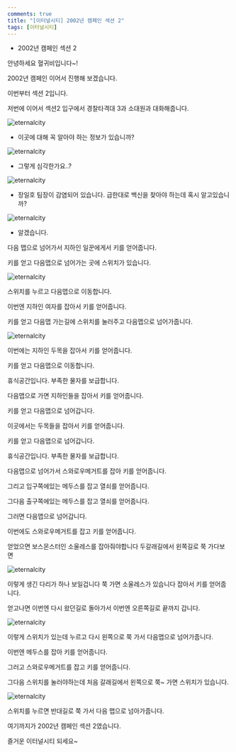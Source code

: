 ```yaml
---
comments: true
title: "[이터널시티] 2002년 캠페인 섹션 2"
tags: [이터널시티]
---
```


- 2002년 캠페인 섹션 2

안녕하세요 혈귀비입니다~!

2002년 캠페인 이어서 진행해 보겠습니다.

이번부터 섹션 2입니다.

저번에 이어서 섹션2 입구에서 경찰타격대 3과 소대원과 대화해줍니다.

![eternalcity](/assets/image/eternalcity/2002/2002097.PNG)

- 이곳에 대해 꼭 알아야 하는 정보가 있습니까?

![eternalcity](/assets/image/eternalcity/2002/2002098.PNG)

- 그렇게 심각한가요..?

![eternalcity](/assets/image/eternalcity/2002/2002099.PNG)

- 장일호 팀장이 감염되어 있습니다. 급한대로 백신을 찾아야 하는데 혹시 알고있습니까?

![eternalcity](/assets/image/eternalcity/2002/2002100.PNG)

- 알겠습니다.

다음 맵으로 넘어가서 지하인 일꾼에게서 키를 얻어줍니다.

키를 얻고 다음맵으로 넘어가는 곳에 스위치가 있습니다.

![eternalcity](/assets/image/eternalcity/2002/2002101.PNG)

스위치를 누르고 다음맵으로 이동합니다.

이번엔 지하인 여자를 잡아서 키를 얻어줍니다.

키를 얻고 다음맵 가는길에 스위치를 눌러주고 다음맵으로 넘어가줍니다.

![eternalcity](/assets/image/eternalcity/2002/2002102.PNG)

이번에는 지하인 두목을 잡아서 키를 얻어줍니다.

키를 얻고 다음맵으로 이동합니다.

휴식공간입니다. 부족한 물자를 보급합니다.

다음맵으로 가면 지하인들을 잡아서 키를 얻어줍니다.

키를 얻고 다음맵으로 넘어갑니다.

이곳에서는 두목들을 잡아서 키를 얻어줍니다.

키를 얻고 다음맵으로 넘어갑니다.

휴식공간입니다. 부족한 물자를 보급합니다.

다음맵으로 넘어가서 스와로우메거트를 잡아 키를 얻어줍니다.

그리고 입구쪽에있는 메두스를 잡고 열쇠를 얻어줍니다.

그다음 출구쪽에있는 메두스를 잡고 열쇠를 얻어줍니다.

그러면 다음맵으로 넘어갑니다.

이번에도 스와로우메거트를 잡고 키를 얻어줍니다.

얻었으면 보스몬스터인 소울레스를 잡아줘야합니다 두갈래길에서 왼쪽길로 쭉 가다보면

![eternalcity](/assets/image/eternalcity/2002/2002103.PNG)

이렇게 생긴 다리가 하나 보일겁니다 쭉 가면 소울레스가 있습니다 잡아서 키를 얻어줍니다.

얻고나면 이번엔 다시 왔던길로 돌아가서 이번엔 오른쪽길로 끝까지 갑니다.

![eternalcity](/assets/image/eternalcity/2002/2002104.PNG)

이렇게 스위치가 있는데 누르고 다시 왼쪽으로 쭉 가서 다음맵으로 넘어가줍니다.

이번엔 메두스를 잡아 키를 얻어줍니다.

그러고 스와로우메거트를 잡고 키를 얻어줍니다.

그다음 스위치를 눌러야하는데 처음 갈래길에서 왼쪽으로 쭉~ 가면 스위치가 있습니다.

![eternalcity](/assets/image/eternalcity/2002/2002105.PNG)

스위치를 누르면 반대길로 쭉 가서 다음 맵으로 넘아가줍니다.

여기까지가 2002년 캠페인 섹션 2였습니다.

즐거운 이터널시티 되세요~